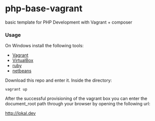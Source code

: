 # php-base-vagrant
basic template for PHP Development with Vagrant + composer

### Usage

On Windows install the following tools:

 * [Vagrant](https://www.vagrantup.com/downloads.html)
 * [VirtualBox](https://www.virtualbox.org/)
 * [ruby](http://rubyinstaller.org/)
 * [netbeans](https://netbeans.org/downloads/)

Download this repo and enter it. Inside the directory:

```
vagrant up
```

After the successful provisioning of the vagrant box you can enter the document_root path through your browser by opening the following url:

http://lokal.dev

